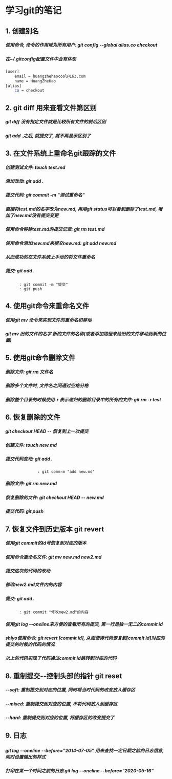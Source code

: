 # 学习git的笔记
## 1. 创建别名
##### 使用命令, 命令的作用域为所有用户: git config --global alias.co checkout
##### 在~/.gitconfig配置文件中会有体现
```bash
[user]
	email = huangzhehaocool@163.com
	name = HuangZheHao
[alias]
	co = checkout
```
## 2. git diff 用来查看文件第区别
##### git diff 没有指定文件就是比较所有文件的前后区别
##### git add .之后, 就提交了, 就不再显示区别了

## 3. 在文件系统上重命名git跟踪的文件
##### 创建测试文件: touch test.md 
##### 添加改动: git add .
##### 提交代码: git commit -m "测试重命名"
##### 直接将test.md的名字改为new.md, 再用git status可以看到删除了test.md, 增加了new.md没有提交变更
##### 使用命令移除test.md的提交记录: git rm test.md
##### 使用命令添加new.md来提交new.md: git add new.md
##### 从而成功的在文件系统上手动的将文件重命名
##### 提交: git add .
		  : git commit -m "提交"
		  : git push

## 4. 使用git命令来重命名文件
##### 使用git mv 命令来实现文件的重命名和移动
##### git mv 旧的文件的名字 新的文件的名称(或者添加路径来给旧的文件移动到新的位置)

## 5. 使用git命令删除文件
##### 删除文件: git rm 文件名
##### 删除多个文件时, 文件名之间通过空格分格
##### 删除整个目录的时候使用-r 表示递归的删除目录中的所有的文件: git rm -r test

## 6. 恢复删除的文件
##### git checkout HEAD -- 恢复到上一次提交
##### 创建文件: touch new.md
##### 提交代码变动: git add .
				  : git comm-m "add new.md"
##### 删除文件: git rm new.md
##### 恢复删除的文件: git checkout HEAD -- new.md
##### 提交代码: git push

## 7. 恢复文件到历史版本 git revert
##### 使用git commit的id号恢复到对应的版本
##### 使用命令重命名文件: git mv new.md new2.md
##### 提交这次的代码的改动
##### 修改new2.md文件内的内容
##### 提交: git add .
		  : git commit "修改new2.md"的内容
##### 使用git log --oneline来方便的查看所有的提交, 第一行是独一无二的commit id
##### shiyo使用命令: git revert [commit id], 从而使得代码恢复到[commit id]对应的提交的时候的代码的情况
##### 以上的代码实现了代码通过commit id跳转到对应的代码

## 8. 重制提交--控制头部的指针 git reset
##### --soft: 重制提交到对应的位置, 同时将当时代码的改变放入缓存区
##### --mixed: 重制提交到对应的位置, 不将代码放入到缓存区
##### --hard: 重制提交到对应的位置, 将缓存区的改变提交了

## 9. 日志
##### 
##### git log --oneline --before="2014-07-05" 用来查找一定日期之前的日志信息, 同时设置输出的样式
##### 打印在某一个时间之前的日志 git log --oneline --before="2020-05-16"
